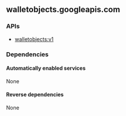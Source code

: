 ## walletobjects.googleapis.com

### APIs

* [ walletobjects:v1 ]( https://walletobjects.googleapis.com/$discovery/rest?version=v1 )

### Dependencies

#### Automatically enabled services

None

#### Reverse dependencies

None

